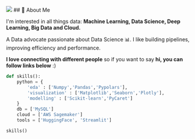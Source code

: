 <img src="https://github.com/umeshxbhp/umeshxbhp/blob/9734c776015d1843a7aa802f006e213cbf383d42/github%20header.png" >
## 🚀 About Me

I'm interested in all things data: **Machine Learning, Data Science, Deep Learning, Big Data and Cloud.**

A Data advocate passionate about Data Science 📊. I like building pipelines, improving efficiency and performance. 

**I love connecting with different people** so if you want to say **hi, you can follow links below** :)

```python :
def skills():
    python = {
        'eda' : ['Numpy','Pandas','Pypolars'],
        'visualization' : ['Matplotlib','Seaborn','Plotly'],
        'modelling' : ['Scikit-learn','PyCaret']
    }
    db = ['MySQL']
    cloud = ['AWS Sagemaker']
    tools = ['HuggingFace', 'Streamlit']

skills()
```
